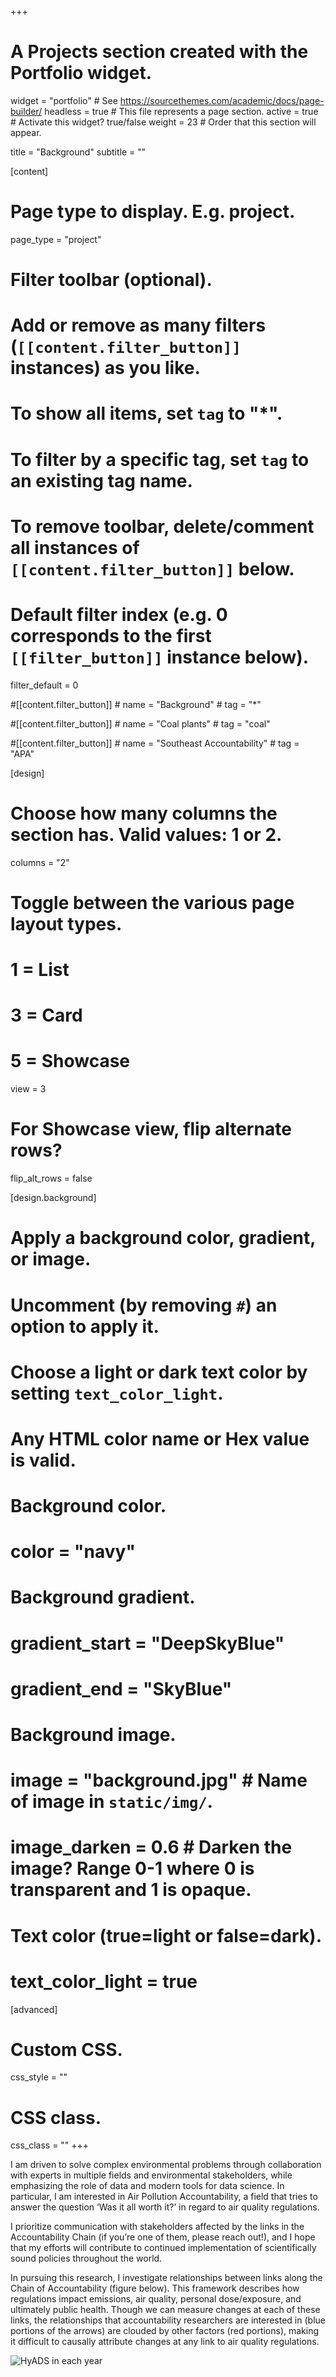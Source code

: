 +++
# A Projects section created with the Portfolio widget.
widget = "portfolio"  # See https://sourcethemes.com/academic/docs/page-builder/
headless = true  # This file represents a page section.
active = true  # Activate this widget? true/false
weight = 23  # Order that this section will appear.

title = "Background"
subtitle = ""

[content]
  # Page type to display. E.g. project.
  page_type = "project"
  
  # Filter toolbar (optional).
  # Add or remove as many filters (`[[content.filter_button]]` instances) as you like.
  # To show all items, set `tag` to "*".
  # To filter by a specific tag, set `tag` to an existing tag name.
  # To remove toolbar, delete/comment all instances of `[[content.filter_button]]` below.
  
  # Default filter index (e.g. 0 corresponds to the first `[[filter_button]]` instance below).
  filter_default = 0
  
   #[[content.filter_button]]
    # name = "Background"
    # tag = "*"
  
   #[[content.filter_button]]
    # name = "Coal plants"
    # tag = "coal"
  
   #[[content.filter_button]]
    # name = "Southeast Accountability"
    # tag = "APA"

[design]
  # Choose how many columns the section has. Valid values: 1 or 2.
  columns = "2"

  # Toggle between the various page layout types.
  #   1 = List
  #   3 = Card
  #   5 = Showcase
  view = 3

  # For Showcase view, flip alternate rows?
  flip_alt_rows = false

[design.background]
  # Apply a background color, gradient, or image.
  #   Uncomment (by removing `#`) an option to apply it.
  #   Choose a light or dark text color by setting `text_color_light`.
  #   Any HTML color name or Hex value is valid.
  
  # Background color.
  # color = "navy"
  
  # Background gradient.
  # gradient_start = "DeepSkyBlue"
  # gradient_end = "SkyBlue"
  
  # Background image.
  # image = "background.jpg"  # Name of image in `static/img/`.
  # image_darken = 0.6  # Darken the image? Range 0-1 where 0 is transparent and 1 is opaque.

  # Text color (true=light or false=dark).
  # text_color_light = true  
  
[advanced]
 # Custom CSS. 
 css_style = ""
 
 # CSS class.
 css_class = ""
+++

I am driven to solve complex environmental problems through collaboration with experts in multiple fields and environmental stakeholders, while emphasizing the role of data and modern tools for data science. In particular, I am interested in Air Pollution Accountability, a field that tries to answer the question ‘Was it all worth it?’ in regard to air quality regulations. 

I prioritize communication with stakeholders affected by the links in the Accountability Chain (if you’re one of them, please reach out!), and I hope that my efforts will contribute to continued implementation of scientifically sound policies throughout the world.

In pursuing this research, I investigate relationships between links along the Chain of Accountability (figure below). This framework describes how regulations impact emissions, air quality, personal dose/exposure, and ultimately public health. Though we can measure changes at each of these links, the relationships that accountability researchers are interested in (blue portions of the arrows) are clouded by other factors (red portions), making it difficult to causally attribute changes at any link to air quality regulations.

![HyADS in each year](/img/AccountabilityChain.png)

